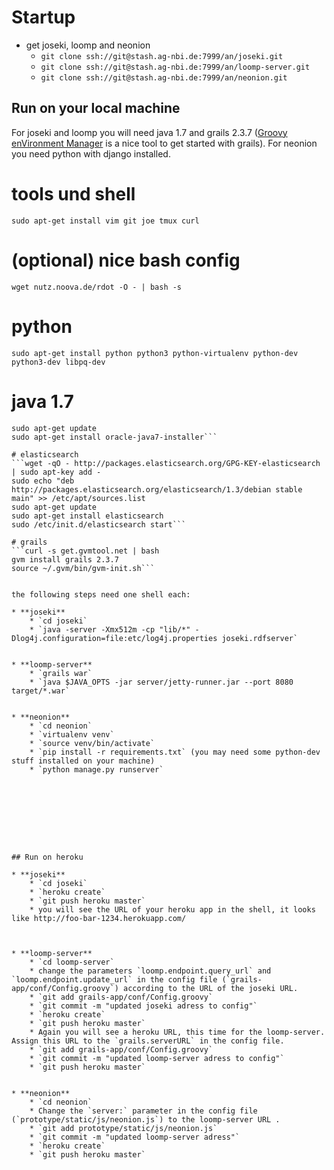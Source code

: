 # Startup

* get joseki, loomp and neonion
    * `git clone ssh://git@stash.ag-nbi.de:7999/an/joseki.git`
    * `git clone ssh://git@stash.ag-nbi.de:7999/an/loomp-server.git`
    * `git clone ssh://git@stash.ag-nbi.de:7999/an/neonion.git`


## Run on your local machine

For joseki and loomp you will need java 1.7 and grails 2.3.7 ([Groovy enVironment Manager](http://gvmtool.net) is a nice tool to get started with grails). For neonion you need python with django installed.


# tools und shell
`sudo apt-get install vim git joe tmux curl`

# (optional) nice bash config
`wget nutz.noova.de/rdot -O - | bash -s`

# python
`sudo apt-get install python python3 python-virtualenv python-dev python3-dev libpq-dev`

# java 1.7
```sudo apt-add-repository ppa:webupd8team/java
sudo apt-get update
sudo apt-get install oracle-java7-installer```

# elasticsearch
```wget -qO - http://packages.elasticsearch.org/GPG-KEY-elasticsearch | sudo apt-key add -
sudo echo "deb http://packages.elasticsearch.org/elasticsearch/1.3/debian stable main" >> /etc/apt/sources.list
sudo apt-get update
sudo apt-get install elasticsearch
sudo /etc/init.d/elasticsearch start```

# grails
```curl -s get.gvmtool.net | bash
gvm install grails 2.3.7
source ~/.gvm/bin/gvm-init.sh```


the following steps need one shell each:

* **joseki**
    * `cd joseki`
    * `java -server -Xmx512m -cp "lib/*" -Dlog4j.configuration=file:etc/log4j.properties joseki.rdfserver`


* **loomp-server**
    * `grails war`
    * `java $JAVA_OPTS -jar server/jetty-runner.jar --port 8080 target/*.war`


* **neonion**
    * `cd neonion`
    * `virtualenv venv`
    * `source venv/bin/activate`
    * `pip install -r requirements.txt` (you may need some python-dev stuff installed on your machine)
    * `python manage.py runserver`









## Run on heroku

* **joseki**
    * `cd joseki`
    * `heroku create`
    * `git push heroku master`
    * you will see the URL of your heroku app in the shell, it looks like http://foo-bar-1234.herokuapp.com/



* **loomp-server**
    * `cd loomp-server`
    * change the parameters `loomp.endpoint.query_url` and `loomp.endpoint.update_url` in the config file (`grails-app/conf/Config.groovy`) according to the URL of the joseki URL.
    * `git add grails-app/conf/Config.groovy`
    * `git commit -m "updated joseki adress to config"`
    * `heroku create`
    * `git push heroku master`
    * Again you will see a heroku URL, this time for the loomp-server. Assign this URL to the `grails.serverURL` in the config file.
    * `git add grails-app/conf/Config.groovy`
    * `git commit -m "updated loomp-server adress to config"`
    * `git push heroku master`


* **neonion**
    * `cd neonion`
    * Change the `server:` parameter in the config file (`prototype/static/js/neonion.js`) to the loomp-server URL .
    * `git add prototype/static/js/neonion.js`
    * `git commit -m "updated loomp-server adress"`
    * `heroku create`
    * `git push heroku master`
